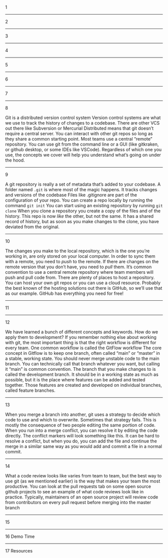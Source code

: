 1

---

2

---

3

---

4

---

5

---

6

---

7

---

8

Git is a distributed version control system
Version control systems are what we use to track the history of changes to a codebase.
There are other VCS out there like Subversion or Mercurial
Distributed means that git doesn’t require a central server. You can interact with other git repos so long as they share a common starting point.
Most teams use a central “remote” repository.
You can use git from the command line or a GUI (like gitkraken, or github desktop, or some IDEs like VSCode).
Regardless of which one you use, the concepts we cover will help you understand what’s going on under the hood.

---

9

A git repository is really a set of metadata that’s added to your codebase.
A folder named `.git` is where most of the magic happens. It tracks changes and versions of the codebase
Files like .gitignore are part of the configuration of your repo.
You can create a repo locally by running the command `git init`
You can start using an existing repository by running `git clone`
When you clone a repository you create a copy of the files and of the history. This repo is now _like_ the other, but not the same. It has a shared record of history, but as soon as you make changes to the clone, you have deviated from the original.

---

10

The changes you make to the local repository, which is the one you’re working in, are only stored on your local computer. In order to sync them with a remote, you need to _push_ to the remote.
If there are changes on the remote version that you don’t have, you need to _pull_ them.
It’s common convention to use a central remote repository where team members will push and pull code from. There are plenty of places to host a repository. You can host your own git repos or you can use a cloud resource. Probably the best known of the hosting solutions out there is GitHub, so we’ll use that as our example. GitHub has everything you need for free!

---

11

---

12

We have learned a bunch of different concepts and keywords. How do we apply them to development?
If you remember nothing else about working with git, the most important thing is that the right workflow is different for every team.
One common workflow is called the GitFlow workflow
The core concept in Gitflow is to keep one branch, often called “main” or “master” in a stable, working state. You should never merge unstable code to the main branch.
You can technically call that branch whatever you want, but calling it “main” is common convention.
The branch that you make changes to is called the development branch. It should be in a working state as much as possible, but it is the place where features can be added and tested together.
Those features are created and developed on individual branches, called feature branches.

---

13

When you merge a branch into another, git uses a strategy to decide which code to use and which to overwrite. Sometimes that strategy fails.
This is mostly the consequence of two people editing the same portion of code.
When you run into a merge conflict, you can resolve it by editing the code directly. The conflict markers will look something like this.
It can be hard to resolve a conflict, but when you do, you can add the file and continue the merge in a similar same way as you would add and commit a file in a normal commit.

---

14

What a code review looks like varies from team to team, but the best way to use git (as we mentioned earlier) is the way that makes your team the most productive. You can look at the pull requests tab on some open source github projects to see an example of what code reviews look like in practice. Typically, maintainers of an open source project will review code from contributors on every pull request before merging into the master branch

---

15

---

16 Demo Time

---

17 Resources
